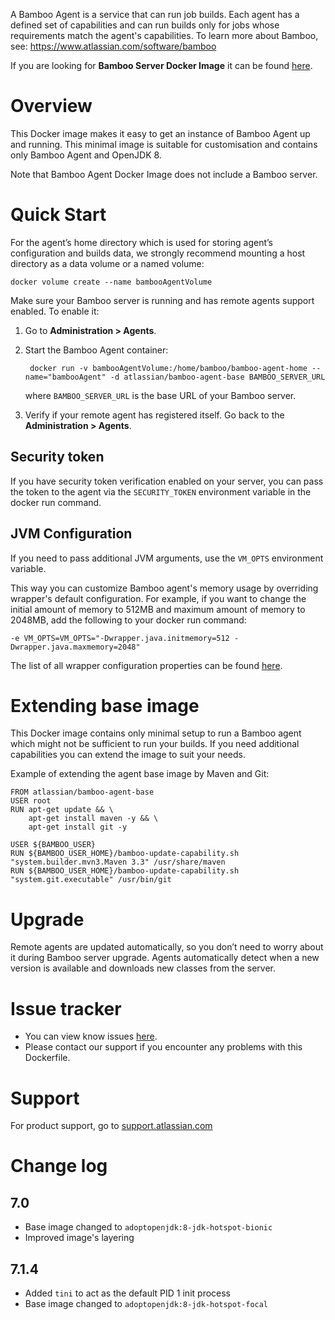 A Bamboo Agent is a service that can run job builds. Each agent has a defined set of capabilities and can run builds only for jobs whose requirements match the agent's capabilities.
To learn more about Bamboo, see: https://www.atlassian.com/software/bamboo

If you are looking for **Bamboo Server Docker Image** it can be found [here](https://hub.docker.com/r/atlassian/bamboo-server/).

# Overview

This Docker image makes it easy to get an instance of Bamboo Agent up and running. This minimal image is suitable for customisation and contains only Bamboo Agent and OpenJDK 8.

Note that Bamboo Agent Docker Image does not include a Bamboo server.

# Quick Start

For the agent’s home directory which is used for storing agent’s configuration and builds data, we strongly recommend mounting a host directory as a data volume or a named volume:

    docker volume create --name bambooAgentVolume

Make sure your Bamboo server is running and has remote agents support enabled. To enable it:

1. Go to **Administration > Agents**.
2. Start the Bamboo Agent container:

        docker run -v bambooAgentVolume:/home/bamboo/bamboo-agent-home --name="bambooAgent" -d atlassian/bamboo-agent-base BAMBOO_SERVER_URL

    where `BAMBOO_SERVER_URL` is the base URL of your Bamboo server.

3. Verify if your remote agent has registered itself. Go back to the **Administration > Agents**.

## Security token

If you have security token verification enabled on your server, you can pass the token to the agent via the `SECURITY_TOKEN` environment variable in the docker run command.

## JVM Configuration

If you need to pass additional JVM arguments, use the `VM_OPTS` environment variable.

This way you can customize Bamboo agent's memory usage by overriding wrapper's default configuration.
For example, if you want to change the initial amount of memory to 512MB and maximum amount of memory to 2048MB, add the following to your docker run command:

`-e VM_OPTS=VM_OPTS="-Dwrapper.java.initmemory=512 -Dwrapper.java.maxmemory=2048"`

The list of all wrapper configuration properties can be found [here](https://wrapper.tanukisoftware.com/doc/english/properties.html).

# Extending base image

This Docker image contains only minimal setup to run a Bamboo agent which might not be sufficient to run your builds. If you need additional capabilities you can extend the image to suit your needs.

Example of extending the agent base image by Maven and Git:

    FROM atlassian/bamboo-agent-base
    USER root
    RUN apt-get update && \
        apt-get install maven -y && \
        apt-get install git -y
        
    USER ${BAMBOO_USER}
    RUN ${BAMBOO_USER_HOME}/bamboo-update-capability.sh "system.builder.mvn3.Maven 3.3" /usr/share/maven
    RUN ${BAMBOO_USER_HOME}/bamboo-update-capability.sh "system.git.executable" /usr/bin/git

# Upgrade

Remote agents are updated automatically, so you don’t need to worry about it during Bamboo server upgrade. Agents automatically detect when a new version is available and downloads new classes from the server.

# Issue tracker

* You can view know issues [here](https://jira.atlassian.com/projects/BAM/issues/filter=allissues).
* Please contact our support if you encounter any problems with this Dockerfile.

# Support

For product support, go to [support.atlassian.com](https://support.atlassian.com/)

# Change log

## 7.0

* Base image changed to `adoptopenjdk:8-jdk-hotspot-bionic`
* Improved image's layering

## 7.1.4

* Added `tini` to act as the default PID 1 init process
* Base image changed to `adoptopenjdk:8-jdk-hotspot-focal`
